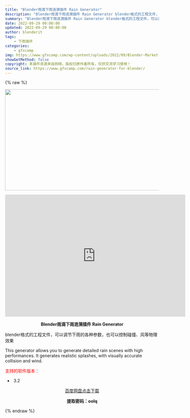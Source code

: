 ```yaml
---
title: "Blender雨滴下雨涟漪插件 Rain Generator"
description: "Blender雨滴下雨涟漪插件 Rain Generator blender格式的工程文件，可以调节下雨的各种参数，也可以控制碰撞、风等物理效果 This generator allows you t..."
summary: "Blender雨滴下雨涟漪插件 Rain Generator blender格式的工程文件，可以调节下雨的各种参数，也可以控制碰撞、风等物理效果 This generator allows you t..."
date: 2022-09-29 00:00:00
updated: 2022-09-29 00:00:00
author: blenderit
tags: 
    - 下雨插件
categories:
    - gfxcamp
img: https://www.gfxcamp.com/wp-content/uploads/2022/09/Blender-Market-–-Rain-Generator.jpg
showGetMethod: false
copyright: 本插件资源来自网络，版权归原作者所有，仅供交流学习使用！
source_link: https://www.gfxcamp.com/rain-generator-for-blender/
---
```


{% raw %}
<div><p><img decoding="async" class="aligncenter size-full wp-image-107224" src="https://www.gfxcamp.com/wp-content/uploads/2022/09/Blender-Market-%E2%80%93-Rain-Generator.jpg" data-src="https://www.gfxcamp.com/wp-content/uploads/2022/09/Blender-Market-–-Rain-Generator.jpg" alt="" width="590" height="331" data-srcset="https://www.gfxcamp.com/wp-content/uploads/2022/09/Blender-Market-–-Rain-Generator.jpg 590w, https://www.gfxcamp.com/wp-content/uploads/2022/09/Blender-Market-–-Rain-Generator-150x84.jpg 150w" data-sizes="(max-width: 590px) 100vw, 590px"></p><p style="text-align: center;"><iframe loading="lazy" src="https://player.youku.com/embed/XNTkwNTkwMjk3Ng==" width="590" height="400" frameborder="0" allowfullscreen="allowfullscreen" data-mce-fragment="1"></iframe></p><p style="text-align: center;"><strong>Blender雨滴下雨涟漪插件 Rain Generator</strong></p><p style="text-align: left;">blender格式的工程文件，可以调节下雨的各种参数，也可以控制碰撞、风等物理效果</p><p style="text-align: left;">This generator allows you to generate detailed rain scenes with high performances. It generates realistic splashes, with visually accurate collision and wind.</p><p><span style="color: #ff0000;">支持的软件版本：</span></p><ul>
<li> 3.2</li>
</ul><p style="text-align: center;"><a class="maxbutton-3 maxbutton maxbutton-baidu" target="_blank" rel="noopener" href="https://pan.baidu.com/s/1-rhF3Fxf6xmvuff9lpC-yw?pwd=oolq"><span class="mb-text">百度网盘点击下载</span></a></p><p style="text-align: center;"><strong>提取密码：oolq</strong></p></div>
<div style="display: none">gfxcamp</div>
{% endraw %}